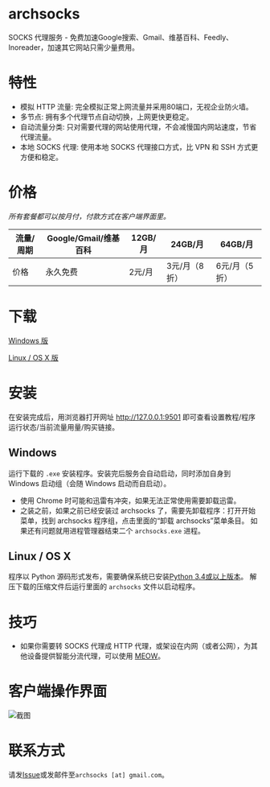 # archsocks

SOCKS 代理服务 - 免费加速Google搜索、Gmail、维基百科、Feedly、Inoreader，加速其它网站只需少量费用。


# 特性

* 模拟 HTTP 流量: 完全模拟正常上网流量并采用80端口，无视企业防火墙。
* 多节点: 拥有多个代理节点自动切换，上网更快更稳定。
* 自动流量分类: 只对需要代理的网站使用代理，不会减慢国内网站速度，节省代理流量。
* 本地 SOCKS 代理: 使用本地 SOCKS 代理接口方式，比 VPN 和 SSH 方式更方便和稳定。


# 价格

*所有套餐都可以按月付，付款方式在客户端界面里。*

流量/周期 | Google/Gmail/维基百科 | 12GB/月 | 24GB/月 | 64GB/月
---------- | --------------------- | ------ | ------- | -------
价格      | 永久免费              | 2元/月 | 3元/月（8折）  | 6元/月（5折）


# 下载

[Windows 版](http://104.129.177.141/files/archsocks-setup.exe)

[Linux / OS X 版](http://104.129.177.141/files/archsocks.tar.gz)


# 安装

在安装完成后，用浏览器打开网址 <http://127.0.0.1:9501> 即可查看设置教程/程序运行状态/当前流量用量/购买链接。

## Windows

运行下载的 `.exe` 安装程序。安装完后服务会自动启动，同时添加自身到 Windows 启动组（会随 Windows 启动而自启动）。

* 使用 Chrome 时可能和迅雷有冲突，如果无法正常使用需要卸载迅雷。
* 之装之前，如果之前已经安装过 archsocks 了，需要先卸载程序：打开开始菜单，找到 archsocks 程序组，点击里面的“卸载 archsocks”菜单条目。
如果还有问题就用进程管理器结束二个 `archsocks.exe` 进程。

## Linux / OS X

程序以 Python 源码形式发布，需要确保系统已安装[Python 3.4或以上版本](https://www.python.org)。
解压下载的压缩文件后运行里面的 `archsocks` 文件以启动程序。


# 技巧

* 如果你需要转 SOCKS 代理成 HTTP 代理，或架设在内网（或者公网），为其他设备提供智能分流代理，可以使用 [MEOW](https://github.com/renzhn/MEOW/)。


# 客户端操作界面

![截图](https://raw.githubusercontent.com/archsocks/archsocks/master/screenshot.png)


# 联系方式

请发[Issue](https://github.com/archsocks/archsocks/issues)或发邮件至`archsocks [at] gmail.com`。
